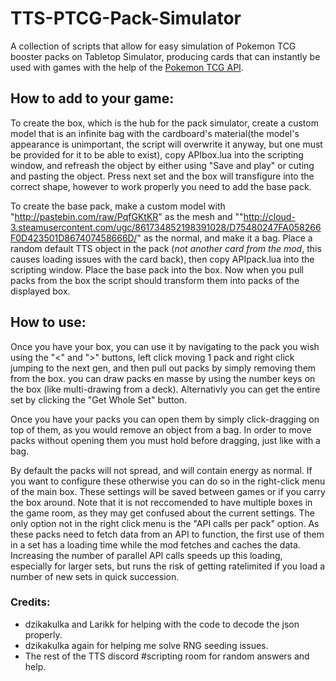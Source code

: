 # TTS-PTCG-Pack-Simulator
A collection of scripts that allow for easy simulation of Pokemon TCG booster packs on Tabletop Simulator, producing cards that can instantly be used with games with the help of the [Pokemon TCG API](https://pokemontcg.io/).

## How to add to your game:

To create the box, which is the hub for the pack simulator, create a custom model that is an infinite bag with the cardboard's material(the model's appearance is unimportant, the script will overwrite it anyway, but one must be provided for it to be able to exist), copy APIbox.lua into the scripting window, and refreash the object by either using "Save and play" or cuting and pasting the object. Press next set and the box will transfigure into the correct shape, however to work properly you need to add the base pack.

To create the base pack, make a custom model with "http://pastebin.com/raw/PqfGKtKR" as the mesh and ""http://cloud-3.steamusercontent.com/ugc/861734852198391028/D75480247FA058266F0D423501D867407458666D/" as the normal, and make it a bag. Place a random default TTS object in the pack (*not another card from the mod*, this causes loading issues with the card back), then copy APIpack.lua into the scripting window. Place the base pack into the box. Now when you pull packs from the box the script should transform them into packs of the displayed box.

## How to use:

Once you have your box, you can use it by navigating to the pack you wish using the "<" and ">" buttons, left click moving 1 pack and right click jumping to the next gen, and then pull out packs by simply removing them from the box. you can draw packs en masse by using the number keys on the box (like multi-drawing from a deck). Alternativly you can get the entire set by clicking the "Get Whole Set" button. 

Once you have your packs you can open them by simply click-dragging on top of them, as you would remove an object from a bag. In order to move packs without opening them you must hold before dragging, just like with a bag. 

By default the packs will not spread, and will contain energy as normal. If you want to configure these otherwise you can do so in the right-click menu of the main box. These settings will be saved between games or if you carry the box around. Note that it is not reccomended to have multiple boxes in the game room, as they may get confused about the current settings. The only option not in the right click menu is the "API calls per pack" option. As these packs need to fetch data from an API to function, the first use of them in a set has a loading time while the mod fetches and caches the data. Increasing the number of parallel API calls speeds up this loading, especially for larger sets, but runs the risk of getting ratelimited if you load a number of new sets in quick succession.

### Credits:
- dzikakulka and Larikk for helping with the code to decode the json properly.
- dzikakulka again for helping me solve RNG seeding issues.
- The rest of the TTS discord #scripting room for random answers and help.

